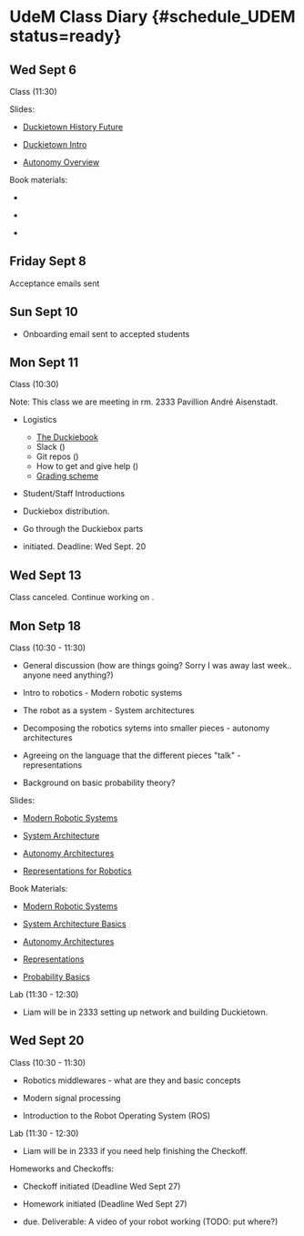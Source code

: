 # UdeM Class Diary {#schedule_UDEM status=ready}

## Wed Sept 6

Class (11:30)

Slides:

* [Duckietown History Future](https://github.com/duckietown/lectures/blob/master/2_given/2017-09-06-udem-duckietown_history_future.key)

* [Duckietown Intro](https://github.com/duckietown/lectures/blob/master/2_given/2017-09-06-udem-duckietown_intro.key)

* [Autonomy Overview](https://github.com/duckietown/lectures/blob/master/2_given/2017-09-06-udem-autonomy_overview.key)

Book materials:

* [](#part:duckietown-project)

* [](#autonomous-vehicles)

* [](#autonomy-overview)

## Friday Sept 8

Acceptance emails sent

## Sun Sept 10

* Onboarding email sent to accepted students

## Mon Sept 11

Class (10:30)

Note: This class we are meeting in rm. 2333 Pavillion André Aisenstadt.

* Logistics
  * [The Duckiebook](http://book.duckietown.org/fall2017/duckiebook/index.html)
  * Slack ([](#slack_channels))
  * Git repos ([](#fall2017-git))
  * How to get and give help ([](#help))
  * [Grading scheme](http://duckietown.org/classes/2017/17-Montreal/description/)

* Student/Staff Introductions

* Duckiebox distribution.

* Go through the Duckiebox parts

* [](#checkoff_assembly_configuration) initiated.
Deadline: Wed Sept. 20

## Wed Sept 13

Class canceled.
Continue working on [](#checkoff_assembly_configuration).

## Mon Setp 18

Class (10:30 - 11:30) 

* General discussion (how are things going? Sorry I was away last week.. anyone need anything?)

* Intro to robotics - Modern robotic systems

* The robot as a system - System architectures

* Decomposing the robotics sytems into smaller pieces - autonomy architectures

* Agreeing on the language that the different pieces "talk" - representations 

* Background on basic probability theory?

Slides:

* [Modern Robotic Systems](https://github.com/duckietown/lectures/blob/master/2_given/2017-09-18-udem-modern_robotic_systems.key)

* [System Architecture](https://github.com/duckietown/lectures/blob/master/2_given/2017-09-18-udem-systems_architecture_basics.key)

* [Autonomy Architectures](https://github.com/duckietown/lectures/blob/master/2_given/2017-09-18-udem-autonomy_architectures.key)

* [Representations for Robotics](https://github.com/duckietown/lectures/blob/master/2_given/2017-09-18-udem-representations.key)

Book Materials:

* [Modern Robotic Systems](#modern-robotic-systems)

* [System Architecture Basics](#system-architectures-basics)

* [Autonomy Architectures](#autonomy-architectures)

* [Representations](#representations)

* [Probability Basics](#probability_basics)

Lab (11:30 - 12:30)

* Liam will be in 2333 setting up network and building Duckietown.


## Wed Sept 20

Class (10:30 - 11:30)

* Robotics middlewares - what are they and basic concepts

* Modern signal processing

* Introduction to the Robot Operating System (ROS)

Lab (11:30 - 12:30)

* Liam will be in 2333 if you need help finishing the Checkoff.

Homeworks and Checkoffs:

* Checkoff initiated (Deadline Wed Sept 27)

* Homework initiated (Deadline Wed Sept 27)


*  [](#checkoff_assembly_configuration) due. Deliverable: A video of your robot working (TODO: put where?)

